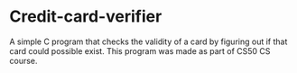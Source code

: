 # Credit-card-verifier
A simple C program that checks the validity of a card by figuring out if that card could possible exist. This program was made as part of CS50 CS course.
